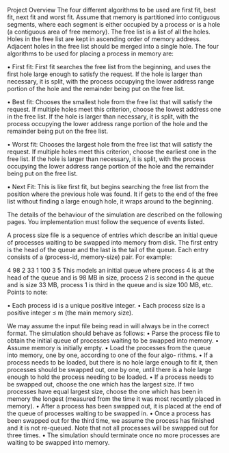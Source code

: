 Project Overview
The four different algorithms to be used are first fit, best fit, next fit and worst fit. Assume 
that memory is partitioned into contiguous segments, where each segment is either occupied by a 
process or is a hole (a contiguous area of free memory). The free list is a list of all the holes. 
Holes in the free list are kept in ascending order of memory address. Adjacent holes in the free 
list should be merged into a single hole. 
The four algorithms to be used for placing a process in memory are: 

• First fit: First fit searches the free list from the beginning, and uses the first hole large 
enough to satisfy the request. If the hole is larger than necessary, it is split, with the process 
occupying the lower address range portion of the hole and the remainder being put on the free list. 

• Best fit: Chooses the smallest hole from the free list that will satisfy the request. If multiple 
holes meet this criterion, choose the lowest address one in the free list. If the hole is larger 
than necessary, it is split, with the process occupying the lower address range portion of the hole 
and the remainder being put on the free list. 

• Worst fit: Chooses the largest hole from the free list that will satisfy the request. If multiple 
holes meet this criterion, choose the earliest one in the free list. If the hole is larger than 
necessary, it is split, with the process occupying the lower address range portion of the hole and 
the remainder being put on the free list. 

• Next Fit: This is like first fit, but begins searching the free list from the position where the 
previous hole was found. It if gets to the end of the free list without finding a large enough 
hole, it wraps around to the beginning. 

The details of the behaviour of the simulation are described on the following pages. You 
implementation
must follow the sequence of events listed.

A process size file is a sequence of entries which describe an initial queue of processes waiting 
to be swapped into memory from disk. The first entry is the head of the queue and the last is the 
tail of the queue. Each entry consists of a (process-id, memory-size) pair. For example:

4 98 
2 33 
1 100 
3 5 
This models an initial queue where process 4 is at the head of the queue and is 98 MB in size, 
process 2 is second in the queue and is size 33 MB, process 1 is third in the queue and is size 100 
MB, etc. 
Points to note: 

• Each process id is a unique positive integer. 
• Each process size is a positive integer ≤ m (the main memory size). 

We may assume the input file being read in will always be in the correct format. The simulation 
should behave as follows:
• Parse the process file to obtain the initial queue of processes waiting to be swapped into 
memory. 
• Assume memory is initially empty. 
• Load the processes from the queue into memory, one by one, according to one of the four algo- 
rithms. 
• If a process needs to be loaded, but there is no hole large enough to fit it, then processes 
should be swapped out, one by one, until there is a hole large enough to hold the process needing 
to be loaded. 
• If a process needs to be swapped out, choose the one which has the largest size. If two processes 
have equal largest size, choose the one which has been in memory the longest (measured from the 
time it was most recently placed in memory). 
• After a process has been swapped out, it is placed at the end of the queue of processes waiting 
to be swapped in. 
• Once a process has been swapped out for the third time, we assume the process has finished and it 
is not re-queued. Note that not all processes will be swapped out for three times.
• The simulation should terminate once no more processes are waiting to be swapped into memory.


